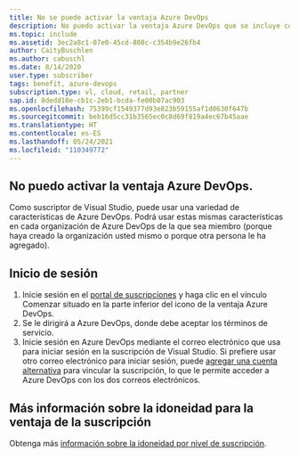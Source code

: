 ```yaml
---
title: No se puede activar la ventaja Azure DevOps
description: No puedo activar la ventaja Azure DevOps que se incluye con la suscripción de Visual Studio.
ms.topic: include
ms.assetid: 3ec2a8c1-07e0-45cd-808c-c354b9e26fb4
author: CaityBuschlen
ms.author: cabuschl
ms.date: 8/14/2020
user.type: subscriber
tags: benefit, azure-devops
subscription.type: vl, cloud, retail, partner
sap.id: 8dedd10e-cb1c-2eb1-bcda-fe00b07ac903
ms.openlocfilehash: 75399cf1549377d93e823b59155af1d0630f647b
ms.sourcegitcommit: beb16d5cc31b3565ec0c8d69f819a4ec67b45aae
ms.translationtype: HT
ms.contentlocale: es-ES
ms.lasthandoff: 05/24/2021
ms.locfileid: "110349772"
---
```

## <a name="im-unable-to-activate-my-azure-devops-benefit"></a>No puedo activar la ventaja Azure DevOps.

Como suscriptor de Visual Studio, puede usar una variedad de características de Azure DevOps. Podrá usar estas mismas características en cada organización de Azure DevOps de la que sea miembro (porque haya creado la organización usted mismo o porque otra persona le ha agregado).  

## <a name="sign-in"></a>Inicio de sesión
1. Inicie sesión en el [portal de suscripciones](https://my.visualstudio.com/benefits) y haga clic en el vínculo Comenzar situado en la parte inferior del icono de la ventaja Azure DevOps.
1. Se le dirigirá a Azure DevOps, donde debe aceptar los términos de servicio. 
1. Inicie sesión en Azure DevOps mediante el correo electrónico que usa para iniciar sesión en la suscripción de Visual Studio. Si prefiere usar otro correo electrónico para iniciar sesión, puede [agregar una cuenta alternativa](https://docs.microsoft.com/visualstudio/subscriptions/vs-alternate-identity) para vincular la suscripción, lo que le permite acceder a Azure DevOps con los dos correos electrónicos. 

## <a name="more-information-about-subscription-benefit-eligibility"></a>Más información sobre la idoneidad para la ventaja de la suscripción 
Obtenga más [información sobre la idoneidad por nivel de suscripción](https://docs.microsoft.com/visualstudio/subscriptions/vs-azure-devops).